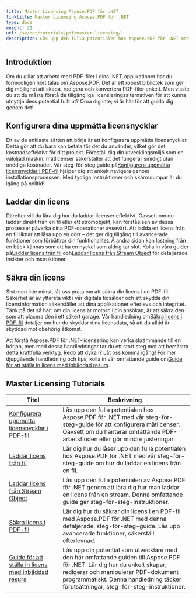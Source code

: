 ```yaml
---
title: Master Licensing Aspose.PDF för .NET
linktitle: Master Licensing Aspose.PDF för .NET
type: docs
weight: 21
url: /sv/net/tutorials/pdf/master-licensing/
description: Lås upp den fulla potentialen hos Aspose.PDF för .NET med detaljerade tutorials om licensiering, säkerställande av efterlevnad och optimering av dina PDF-arbetsflöden.
---
```

## Introduktion

Om du gillar att arbeta med PDF-filer i dina .NET-applikationer har du förmodligen hört talas om Aspose.PDF. Det är ett robust bibliotek som ger dig möjlighet att skapa, redigera och konvertera PDF-filer enkelt. Men visste du att du måste förstå de tillgängliga licensieringsalternativen för att kunna utnyttja dess potential fullt ut? Oroa dig inte; vi är här för att guida dig genom det!

## Konfigurera dina uppmätta licensnycklar
Ett av de enklaste sätten att börja är att konfigurera uppmätta licensnycklar. Detta gör att du bara kan betala för det du använder, vilket gör det kostnadseffektivt för ditt projekt. Föreställ dig din utvecklingsmiljö som en väloljad maskin; mätlicenser säkerställer att det fungerar smidigt utan onödiga kostnader. Vår steg-för-steg guide på[Konfigurera uppmätta licensnycklar i PDF-fil](./configureing-metered-license-keys/) hjälper dig att enkelt navigera genom installationsprocessen. Med tydliga instruktioner och skärmdumpar är du igång på nolltid!

## Laddar din licens
 Därefter vill du lära dig hur du laddar licenser effektivt. Oavsett om du laddar direkt från en fil eller ett strömobjekt, kan förståelsen av dessa processer påverka dina PDF-operationer avsevärt. Att ladda en licens från en fil liknar att låsa upp en dörr – det ger dig tillgång till avancerade funktioner som förbättrar din funktionalitet. Å andra sidan kan lastning från en bäck kännas som att ha en nyckel som aldrig tar slut. Kolla in våra guider på[Laddar licens från fil](./loading-license-from-file/) och[Laddar licens från Stream Object](./loading-license-from-stream-object/) för detaljerade insikter och instruktioner.

## Säkra din licens
 Sist men inte minst, låt oss prata om att säkra din licens i en PDF-fil. Säkerhet är av yttersta vikt i vår digitala tidsålder och att skydda din licensinformation säkerställer att dina applikationer efterlevs och integritet. Tänk på det så här: om din licens är motorn i din ansökan, är att säkra den som att placera den i ett säkert garage. Vår handledning om[Säkra licens i PDF-fil](./securing-license/) detaljer om hur du skyddar dina licensdata, så att du alltid är skyddad mot obehörig åtkomst.

 Att förstå Aspose.PDF för .NET-licensering kan verka skrämmande till en början, men med dessa handledningar tar du ett stort steg mot att bemästra detta kraftfulla verktyg. Redo att dyka i? Låt oss komma igång! För mer djupgående handledning och tips, kolla in vår omfattande guide om[Guide för att ställa in licens med inbäddad resurs](./guide-to-set-license-using-embedded-resource/). 


## Master Licensing Tutorials
| Titel | Beskrivning |
| --- | --- | 
| [Konfigurera uppmätta licensnycklar i PDF-fil](./configureing-metered-license-keys/) | Lås upp den fulla potentialen hos Aspose.PDF för .NET med vår steg-för-steg-guide för att konfigurera mätlicenser. Oavsett om du hanterar omfattande PDF-arbetsflöden eller gör mindre justeringar. |  
| [Laddar licens från fil](./loading-license-from-file/) | Lär dig hur du låser upp den fulla potentialen hos Aspose.PDF för .NET med vår steg-för-steg-guide om hur du laddar en licens från en fil. |  
| [Laddar licens från Stream Object](./loading-license-from-stream-object/) | Lås upp den fulla potentialen av Aspose.PDF för .NET genom att lära dig hur man laddar en licens från en stream. Denna omfattande guide ger steg-för-steg-instruktioner. |  
| [Säkra licens i PDF-fil](./securing-license/) | Lär dig hur du säkrar din licens i en PDF-fil med Aspose.PDF för .NET med denna detaljerade, steg-för-steg-guide. Lås upp avancerade funktioner, säkerställ efterlevnad. |  
| [Guide för att ställa in licens med inbäddad resurs](./guide-to-set-license-using-embedded-resource/) | Lås upp din potential som utvecklare med den här omfattande guiden till Aspose.PDF för .NET. Lär dig hur du enkelt skapar, redigerar och manipulerar PDF-dokument programmatiskt. Denna handledning täcker förutsättningar, steg-för-steg-instruktioner. |  